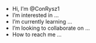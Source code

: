 - Hi, I’m @ConRysz1
- I’m interested in ...
- I’m currently learning ...
- I’m looking to collaborate on ...
- How to reach me ...

<!---
ConRysz1/ConRysz1 is a ✨ special ✨ repository because its `README.md` (this file) appears on your GitHub profile.
You can click the Preview link to take a look at your changes.
--->
